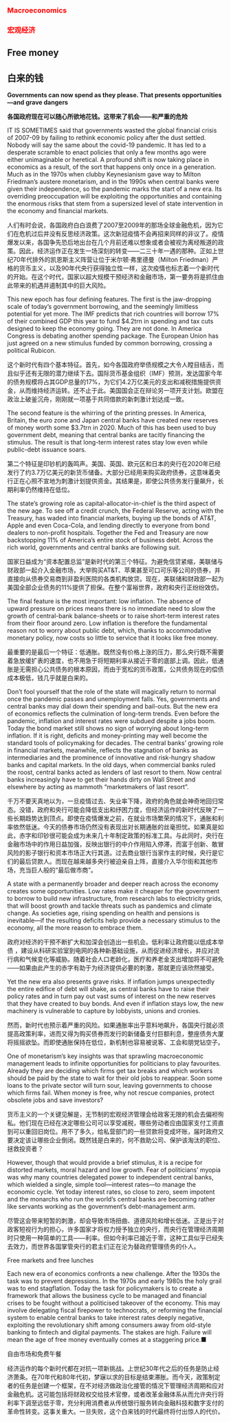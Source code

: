 ### <font color='red'>Macroeconomics</font>
### <font color='red'>宏观经济</font>
## Free money 
## 白来的钱 
**Governments can now spend as they please. That presents opportunities—and grave dangers** 

**各国政府现在可以随心所欲地花钱。这带来了机会——和严重的危险** 

IT IS SOMETIMES said that governments wasted the global financial crisis of 2007-09 by failing to rethink economic policy after the dust settled. Nobody will say the same about the covid-19 pandemic. It has led to a desperate scramble to enact policies that only a few months ago were either unimaginable or heretical. A profound shift is now taking place in economics as a result, of the sort that happens only once in a generation. Much as in the 1970s when clubby Keynesianism gave way to Milton Friedman’s austere monetarism, and in the 1990s when central banks were given their independence, so the pandemic marks the start of a new era. Its overriding preoccupation will be exploiting the opportunities and containing the enormous risks that stem from a supersized level of state intervention in the economy and financial markets.

人们有时会说，各国政府白白浪费了2007至2009年的那场全球金融危机，因为它们在危机过后并没有反思经济政策。这次新冠疫情不会再招来同样的非议了。疫情爆发以来，各国争先恐后地出台在几个月前还难以想象或者会被视为离经叛道的政策。因此，经济运作正在发生一场深刻的转变——二三十年一遇的那种。正如上世纪70年代排外的凯恩斯主义阵营让位于米尔顿·弗里德曼（Milton Friedman）严格的货币主义，以及90年代央行获得独立性一样，这次疫情也标志着一个新时代的开始。在这个时代，国家以超大规模干预经济和金融市场，第一要务将是抓住由此带来的机遇并遏制其中的巨大风险。

This new epoch has four defining features. The first is the jaw-dropping scale of today’s government borrowing, and the seemingly limitless potential for yet more. The IMF predicts that rich countries will borrow 17% of their combined GDP this year to fund $4.2trn in spending and tax cuts designed to keep the economy going. They are not done. In America Congress is debating another spending package. The European Union has just agreed on a new stimulus funded by common borrowing, crossing a political Rubicon.

这个新时代有四个基本特征。首先，如今各国政府举债规模之大令人瞠目结舌，而且似乎还有无限的潜力继续下去。国际货币基金组织（IMF）预测，发达国家今年的债务规模将占其GDP总量的17%，为它们4.2万亿美元的支出和减税措施提供资金，从而维持经济运转。还不止于此。美国国会正在辩论另一项开支计划。欧盟在政治上破釜沉舟，刚刚就一项基于共同借款的新刺激计划达成一致。

The second feature is the whirring of the printing presses. In America, Britain, the euro zone and Japan central banks have created new reserves of money worth some $3.7trn in 2020. Much of this has been used to buy government debt, meaning that central banks are tacitly financing the stimulus. The result is that long-term interest rates stay low even while public-debt issuance soars.

第二个特征是印钞机的轰鸣声。美国、英国、欧元区和日本的央行在2020年已经发行了约3.7万亿美元的新货币储备。大部分已经用来购买政府债券，这意味着央行正在心照不宣地为刺激计划提供资金。其结果是，即使公共债务发行量飙升，长期利率仍然维持在低位。

The state’s growing role as capital-allocator-in-chief is the third aspect of the new age. To see off a credit crunch, the Federal Reserve, acting with the Treasury, has waded into financial markets, buying up the bonds of AT&T, Apple and even Coca-Cola, and lending directly to everyone from bond dealers to non-profit hospitals. Together the Fed and Treasury are now backstopping 11% of America’s entire stock of business debt. Across the rich world, governments and central banks are following suit.

国家日益成为“资本配置总监”是新时代的第三个特征。为避免信贷紧缩，美联储与财政部一起介入金融市场，大举购买AT&T、苹果甚至可口可乐等公司的债券，并直接向从债券交易商到非盈利医院的各类机构放贷。现在，美联储和财政部一起为美国全部企业债务的11%提供了担保。在整个富裕世界，政府和央行正纷纷效仿。

The final feature is the most important: low inflation. The absence of upward pressure on prices means there is no immediate need to slow the growth of central-bank balance-sheets or to raise short-term interest rates from their floor around zero. Low inflation is therefore the fundamental reason not to worry about public debt, which, thanks to accommodative monetary policy, now costs so little to service that it looks like free money.

最重要的是最后一个特征：低通胀。既然没有价格上涨的压力，那么央行既不需要着急放缓扩表的速度，也不用急于将短期利率从接近于零的底部上调。因此，低通胀是无需担心公共债务的根本原因，而由于宽松的货币政策，公共债务现在的偿债成本极低，钱几乎就是白来的。

Don’t fool yourself that the role of the state will magically return to normal once the pandemic passes and unemployment falls. Yes, governments and central banks may dial down their spending and bail-outs. But the new era of economics reflects the culmination of long-term trends. Even before the pandemic, inflation and interest rates were subdued despite a jobs boom. Today the bond market still shows no sign of worrying about long-term inflation. If it is right, deficits and money-printing may well become the standard tools of policymaking for decades. The central banks’ growing role in financial markets, meanwhile, reflects the stagnation of banks as intermediaries and the prominence of innovative and risk-hungry shadow banks and capital markets. In the old days, when commercial banks ruled the roost, central banks acted as lenders of last resort to them. Now central banks increasingly have to get their hands dirty on Wall Street and elsewhere by acting as mammoth “marketmakers of last resort”.

千万不要天真地以为，一旦疫情过去、失业率下降，政府的角色就会神奇地回归常态。没错，政府和央行可能会降低支出和纾困力度，但经济运作的新时代反映了一些长期趋势达到顶点。即使在疫情爆发之前，在就业市场繁荣的情况下，通胀和利率依然低迷。今天的债券市场仍然没有表现出对长期通胀的丝毫担忧。如果真是如此，赤字和印钞很可能会成为未来几十年制定政策的标准工具。与此同时，央行在金融市场中的作用日益加强，反映出银行的中介作用陷入停滞，而富于创新、敢冒风险的影子银行和资本市场正大行其道。过去商业银行当家作主的时候，央行是它们的最后贷款人。而现在越来越多央行被迫亲自上阵，直接介入华尔街和其他市场，充当巨人般的“最后做市商”。

A state with a permanently broader and deeper reach across the economy creates some opportunities. Low rates make it cheaper for the government to borrow to build new infrastructure, from research labs to electricity grids, that will boost growth and tackle threats such as pandemics and climate change. As societies age, rising spending on health and pensions is inevitable—if the resulting deficits help provide a necessary stimulus to the economy, all the more reason to embrace them.

政府对经济的干预不断扩大和加深会创造出一些机会。低利率让政府能以低成本举债 ，建设从科研实验室到电网的各种新基础设施，从而促进经济增长，并应对流行病和气候变化等威胁。随着社会人口老龄化，医疗和养老金支出增加将不可避免——如果由此产生的赤字有助于为经济提供必要的刺激，那就更应该欣然接受。

Yet the new era also presents grave risks. If inflation jumps unexpectedly the entire edifice of debt will shake, as central banks have to raise their policy rates and in turn pay out vast sums of interest on the new reserves that they have created to buy bonds. And even if inflation stays low, the new machinery is vulnerable to capture by lobbyists, unions and cronies.

然而，新时代也预示着严重的风险。如果通胀率出乎意料地飙升，各国央行就必须提高政策利率，进而又得为购买债券而发行的新储备支付巨额利息，整座债务大厦将摇摇欲坠。而即使通胀保持在低位，新机制也容易被说客、工会和朋党钻空子。

One of monetarism’s key insights was that sprawling macroeconomic management leads to infinite opportunities for politicians to play favourites. Already they are deciding which firms get tax breaks and which workers should be paid by the state to wait for their old jobs to reappear. Soon some loans to the private sector will turn sour, leaving governments to choose which firms fail. When money is free, why not rescue companies, protect obsolete jobs and save investors?

货币主义的一个关键见解是，无节制的宏观经济管理会给政客无限的机会去偏袒徇私。他们现在已经在决定哪些公司可以享受减税，哪些劳动者应由国家支付工资直到可以重回旧岗位。用不了多久，给私营部门的一些贷款将变成坏账，届时政府又要决定该让哪些企业倒闭。既然钱是白来的，何不救助公司、保护该淘汰的职位、拯救投资者？

However, though that would provide a brief stimulus, it is a recipe for distorted markets, moral hazard and low growth. Fear of politicians’ myopia was why many countries delegated power to independent central banks, which wielded a single, simple tool—interest rates—to manage the economic cycle. Yet today interest rates, so close to zero, seem impotent and the monarchs who run the world’s central banks are becoming rather like servants working as the government’s debt-management arm.

尽管这会带来短暂的刺激，却会导致市场扭曲、道德风险和增长低迷。正是出于对政客短视行为的担心，许多国家才将权力授予独立的央行，而央行在管理经济周期时只使用一种简单的工具——利率。但如今利率已接近于零，这种工具似乎已经失去效力，而世界各国掌管央行的君主们正在沦为替政府管理债务的仆人。

Free markets and free lunches

Each new era of economics confronts a new challenge. After the 1930s the task was to prevent depressions. In the 1970s and early 1980s the holy grail was to end stagflation. Today the task for policymakers is to create a framework that allows the business cycle to be managed and financial crises to be fought without a politicised takeover of the economy. This may involve delegating fiscal firepower to technocrats, or reforming the financial system to enable central banks to take interest rates deeply negative, exploiting the revolutionary shift among consumers away from old-style banking to fintech and digital payments. The stakes are high. Failure will mean the age of free money eventually comes at a staggering price.■

自由市场和免费午餐

经济运作的每个新时代都在对抗一项新挑战。上世纪30年代之后的任务是防止经济萧条。在70年代和80年代初，梦寐以求的目标是结束滞胀。而今天，政策制定者的任务是创建一个框架，在不对经济做政治化接管的情况下管理经济周期和应对金融危机。这可能包括将财政权交给技术官僚，或者改革金融体系从而允许央行将利率下调至远低于零，充分利用消费者从传统银行服务转向金融科技和数字支付的革命性转变。这事关重大。一旦失败，这个白来钱的时代最终将付出惊人的代价。

